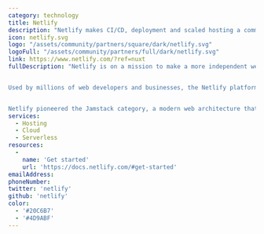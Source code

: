 ```yaml
---
category: technology
title: Netlify
description: "Netlify makes CI/CD, deployment and scaled hosting a commodity and helps enterprises focus on creating great dynamic consumer experiences in a Jamstack environment."
icon: netlify.svg
logo: "/assets/community/partners/square/dark/netlify.svg"
logoFull: "/assets/community/partners/full/dark/netlify.svg"
link: https://www.netlify.com/?ref=nuxt
fullDescription: "Netlify is on a mission to make a more independent web that is faster, simpler and safer. Simply put, it is the fastest way to build the fastest sites.


Used by millions of web developers and businesses, the Netlify platform provides modern build workflows, serverless functions and a global Edge Network to deliver the most performant, secure and scalable websites and applications.


Netlify pioneered the Jamstack category, a modern web architecture that marries the best practices of static sites with the API economy and serverless functions, to deliver the faster load times and dynamic content, without worrying about web servers. Founded in 2014, Netlify is a venture-backed software company headquartered in San Francisco with a global team."
services:
  - Hosting
  - Cloud
  - Serverless
resources:
  -
    name: 'Get started'
    url: 'https://docs.netlify.com/#get-started'
emailAddress:
phoneNumber:
twitter: 'netlify'
github: 'netlify'
color:
  - '#20C6B7'
  - '#4D9ABF'
---
```

